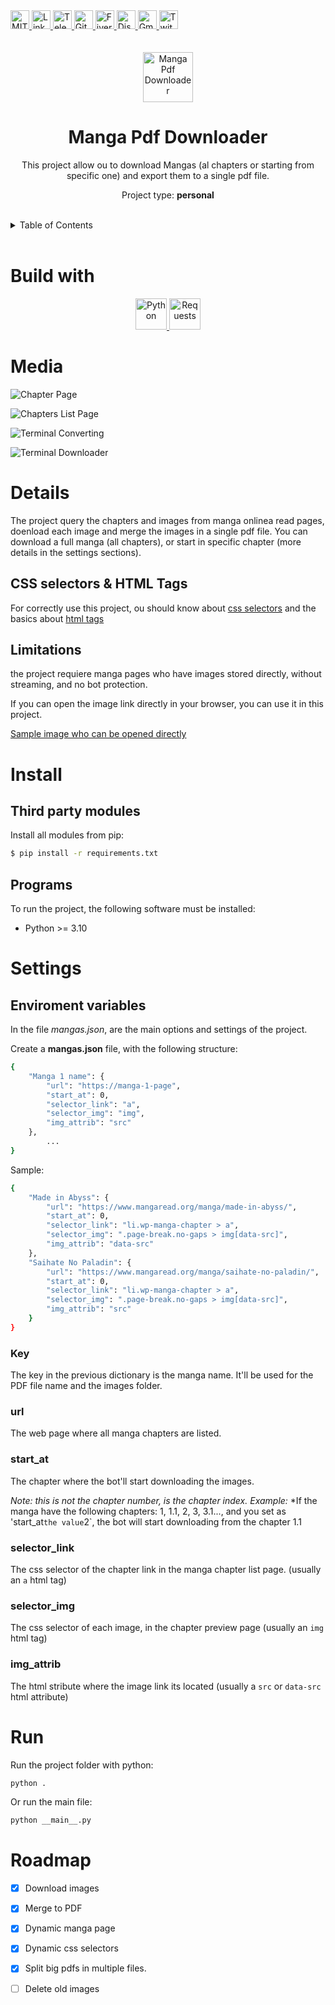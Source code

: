 <div><a href='https://github.com/tree/master/blob/master/LICENSE' target='_blank'>
                <img src='https://img.shields.io/github/license/tree/master.svg?style=for-the-badge' alt='MIT License' height='30px'/>
            </a><a href='https://www.linkedin.com/in/francisco-dari-hernandez-6456b6181/' target='_blank'>
                <img src='https://img.shields.io/static/v1?style=for-the-badge&message=LinkedIn&color=0A66C2&logo=LinkedIn&logoColor=FFFFFF&label=' alt='Linkedin' height='30px'/>
            </a><a href='https://t.me/darideveloper' target='_blank'>
                <img src='https://img.shields.io/static/v1?style=for-the-badge&message=Telegram&color=26A5E4&logo=Telegram&logoColor=FFFFFF&label=' alt='Telegram' height='30px'/>
            </a><a href='https://github.com/darideveloper' target='_blank'>
                <img src='https://img.shields.io/static/v1?style=for-the-badge&message=GitHub&color=181717&logo=GitHub&logoColor=FFFFFF&label=' alt='Github' height='30px'/>
            </a><a href='https://www.fiverr.com/darideveloper' target='_blank'>
                <img src='https://img.shields.io/static/v1?style=for-the-badge&message=Fiverr&color=222222&logo=Fiverr&logoColor=1DBF73&label=' alt='Fiverr' height='30px'/>
            </a><a href='https://discord.com/users/992019836811083826' target='_blank'>
                <img src='https://img.shields.io/static/v1?style=for-the-badge&message=Discord&color=5865F2&logo=Discord&logoColor=FFFFFF&label=' alt='Discord' height='30px'/>
            </a><a href='mailto:darideveloper@gmail.com?subject=Hello Dari Developer' target='_blank'>
                <img src='https://img.shields.io/static/v1?style=for-the-badge&message=Gmail&color=EA4335&logo=Gmail&logoColor=FFFFFF&label=' alt='Gmail' height='30px'/>
            </a><a href='https://www.twitch.tv/darideveloper' target='_blank'>
                <img src='https://img.shields.io/static/v1?style=for-the-badge&message=Twitch&color=b9a3e3&logo=Twitch&logoColor=ffffff&label=' alt='Twitch' height='30px'/>
            </a></div><div align='center'><br><br><img src='https://github.com/darideveloper/manga-pdf-downloader/blob/master/logo.png?raw=true' alt='Manga Pdf Downloader' height='80px'/>



# Manga Pdf Downloader

This project allow ou to download Mangas (al chapters or starting from specific one) and export them to a single pdf file.

Project type: **personal**

</div><br><details>
            <summary>Table of Contents</summary>
            <ol>
<li><a href='#buildwith'>Build With</a></li>
<li><a href='#media'>Media</a></li>
<li><a href='#details'>Details</a></li>
<li><a href='#install'>Install</a></li>
<li><a href='#settings'>Settings</a></li>
<li><a href='#run'>Run</a></li>
<li><a href='#roadmap'>Roadmap</a></li></ol>
        </details><br>

# Build with

<div align='center'><a href='https://www.python.org/' target='_blank'> <img src='https://cdn.svgporn.com/logos/python.svg' alt='Python' title='Python' height='50px'/> </a><a href='https://requests.readthedocs.io/en/latest/' target='_blank'> <img src='https://requests.readthedocs.io/en/latest/_static/requests-sidebar.png' alt='Requests' title='Requests' height='50px'/> </a></div>

# Media

![Chapter Page](https://github.com/darideveloper/manga-pdf-downloader/blob/master/screenshots/chapter-page.png?raw=true)

![Chapters List Page](https://github.com/darideveloper/manga-pdf-downloader/blob/master/screenshots/chapters-list-page.png?raw=true)

![Terminal Converting](https://github.com/darideveloper/manga-pdf-downloader/blob/master/screenshots/terminal-convert.png?raw=true)

![Terminal Downloader](https://github.com/darideveloper/manga-pdf-downloader/blob/master/screenshots/terminal-download.png?raw=true)

# Details

The project query the chapters and images from manga onlinea read pages, doenload each image and merge the images in a single pdf file. 
You can download a full manga (all chapters), or start in specific chapter (more details in the settings sections). 

## CSS selectors & HTML Tags

For correctly use this project, ou should know about [css selectors](https://www.w3schools.com/cssref/css_selectors.php) and the basics about [html tags](https://www.w3schools.com/tags/ref_byfunc.asp)

## Limitations

the project requiere manga pages who have images stored directly, without streaming, and no bot protection.

If you can open the image link directly in your browser, you can use it in this project.

[Sample image who can be opened directly](https://github.com/darideveloper/manga-pdf-downloader/blob/master/logo.png?raw=true)

# Install

## Third party modules

Install all modules from pip: 

``` bash
$ pip install -r requirements.txt
```

## Programs

To run the project, the following software must be installed:

* Python >= 3.10

# Settings

## Enviroment variables

In the file *mangas.json*, are the main options and settings of the project.

Create a **mangas.json** file, with the following structure:

```bash
{
    "Manga 1 name": {
        "url": "https://manga-1-page",
        "start_at": 0,
        "selector_link": "a",
        "selector_img": "img",
        "img_attrib": "src"
    },
		...
}
```

Sample: 

```bash
{
    "Made in Abyss": {
        "url": "https://www.mangaread.org/manga/made-in-abyss/",
        "start_at": 0,
        "selector_link": "li.wp-manga-chapter > a",
        "selector_img": ".page-break.no-gaps > img[data-src]",
        "img_attrib": "data-src"
    },
    "Saihate No Paladin": {
        "url": "https://www.mangaread.org/manga/saihate-no-paladin/",
        "start_at": 0,
        "selector_link": "li.wp-manga-chapter > a",
        "selector_img": ".page-break.no-gaps > img[data-src]",
        "img_attrib": "src"
    }
}
```

### Key

The key in the previous dictionary is the manga name. It'll be used for the PDF file name and the images folder. 

### url

The web page where all manga chapters are listed.

### start_at

The chapter where the bot'll start downloading the images.

*Note: this is not the chapter number, is the chapter index. Example:* 
*If the manga have the following chapters: 1, 1.1, 2, 3, 3.1..., and you set as 'start_at` the value `2`, the bot will start downloading from the chapter 1.1

### selector_link

The css selector of the chapter link in the manga chapter list page. (usually an `a` html tag)

### selector_img

The css selector of each image, in the chapter preview page (usually an `img` html tag)

### img_attrib

The html stribute where the image link its located (usually a `src` or `data-src` html attribute)

# Run

Run the project folder with python: 
```sh
python .
```

Or run the main file:
```sh
python __main__.py
```

# Roadmap

* [X] Download images
* [X] Merge to PDF
* [X] Dynamic manga page
* [X] Dynamic css selectors
* [X] Split big pdfs in multiple files.
* [ ] Delete old images

